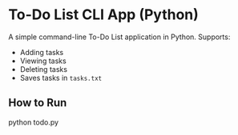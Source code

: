 # To-Do List CLI App (Python)

A simple command-line To-Do List application in Python. Supports:
- Adding tasks
- Viewing tasks
- Deleting tasks
- Saves tasks in `tasks.txt`

## How to Run


python todo.py
